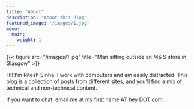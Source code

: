 ```yaml
---
title: "About"
description: "About this Blog"
featured_image: '/images/1.jpg'
menu:
  main:
    weight: 1
---
```

{{< figure src="/images/1.jpg" title="Man sitting outside an M& S store in Glasgow" >}}

Hi! I'm Ritesh Sinha. I work with computers and am easily distracted. This blog is a collection of posts from different sites, and you'll find a mix of technical and non-technical content. 

If you want to chat, email me at my first name AT hey DOT com. 
